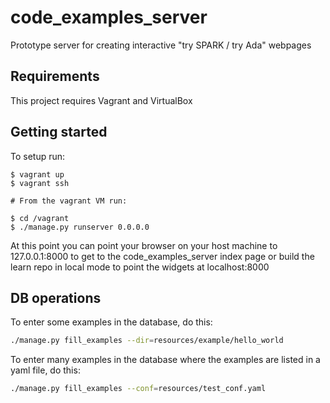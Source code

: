 # code_examples_server

Prototype server for creating interactive "try SPARK / try Ada" webpages

## Requirements

This project requires Vagrant and VirtualBox

## Getting started

To setup run:
```
$ vagrant up
$ vagrant ssh

# From the vagrant VM run:

$ cd /vagrant
$ ./manage.py runserver 0.0.0.0
```

At this point you can point your browser on your host machine to 127.0.0.1:8000 to get to the code_examples_server index page or build the learn repo in local mode to point the widgets at localhost:8000

## DB operations
To enter some examples in the database, do this:
```sh
./manage.py fill_examples --dir=resources/example/hello_world
```

To enter many examples in the database where the examples are listed in a yaml file, do this:
```sh
./manage.py fill_examples --conf=resources/test_conf.yaml
```
